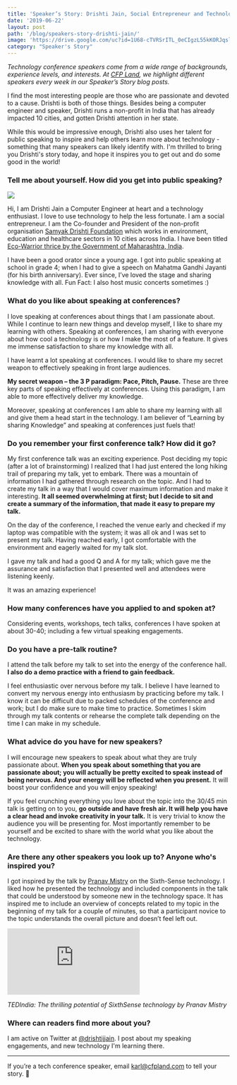```yaml
---
title: 'Speaker’s Story: Drishti Jain, Social Entrepreneur and Technology Enthusiast'
date: '2019-06-22'
layout: post
path: '/blog/speakers-story-drishti-jain/'
image: 'https://drive.google.com/uc?id=1U68-cTVRSrITL_0eCIgzL55kKORJqsl_'
category: "Speaker's Story"
---
```


_Technology conference speakers come from a wide range of backgrounds,
experience levels, and interests. At [CFP Land](https://www.cfpland.com/), we
highlight different speakers every week in our Speaker’s Story blog posts._

I find the most interesting people are those who are passionate and devoted to a cause. Drishti is both of those things. Besides being a computer engineer and speaker, Drishti runs a non-profit in India that has already impacted 10 cities, and gotten Drishti attention in her state.

While this would be impressive enough, Drishti also uses her talent for public speaking to inspire and help others learn more about technology - something that many speakers can likely identify with. I'm thrilled to bring you Drishti's story today, and hope it inspires you to get out and do some good in the world!

<!--more-->

### Tell me about yourself. How did you get into public speaking?

<img src="https://i.imgur.com/w36pjbN.jpg?1" class="left" />

Hi, I am Drishti Jain a Computer Engineer at heart and a technology enthusiast. I love to use technology to help the less fortunate. I am a social entrepreneur. I am the Co-founder and President of the non-profit organisation [Samyak Drishti Foundation](https://www.facebook.com/samyakdrishtifoundation) which works in environment, education and healthcare sectors in 10 cities across India. I have been titled [Eco-Warrior thrice by the Government of Maharashtra, India](https://www.instagram.com/theoptimistcitizen/p/BdT0mVJnMhU/).

I have been a good orator since a young age. I got into public speaking at school in grade 4; when I had to give a speech on Mahatma Gandhi Jayanti (for his birth anniversary). Ever since, I’ve loved the stage and sharing knowledge with all. Fun Fact: I also host music concerts sometimes :)

### What do you like about speaking at conferences?

I love speaking at conferences about things that I am passionate about. While I continue to learn new things and develop myself, I like to share my learning with others. Speaking at conferences, I am sharing with everyone about how cool a technology is or how I make the most of a feature. It gives me immense satisfaction to share my knowledge with all.

I have learnt a lot speaking at conferences. I would like to share my secret weapon to effectively speaking in front large audiences.

**My secret weapon – the 3 P paradigm: Pace, Pitch, Pause.** These are three key parts of speaking effectively at conferences. Using this paradigm, I am able to more effectively deliver my knowledge.

Moreover, speaking at conferences I am able to share my learning with all and give them a head start in the technology. I am believer of “Learning by sharing Knowledge” and speaking at conferences just fuels that!

### Do you remember your first conference talk? How did it go?

My first conference talk was an exciting experience. Post deciding my topic (after a lot of brainstorming) I realized that I had just entered the long hiking trail of preparing my talk, yet to embark. There was a mountain of information I had gathered through research on the topic. And I had to create my talk in a way that I would cover maximum information and make it interesting. **It all seemed overwhelming at first; but I decide to sit and create a summary of the information, that made it easy to prepare my talk.**

On the day of the conference, I reached the venue early and checked if my laptop was compatible with the system; it was all ok and I was set to present my talk. Having reached early, I got comfortable with the environment and eagerly waited for my talk slot.

I gave my talk and had a good Q and A for my talk; which gave me the assurance and satisfaction that I presented well and attendees were listening keenly.

It was an amazing experience!

### How many conferences have you applied to and spoken at?

Considering events, workshops, tech talks, conferences I have spoken at about 30-40; including a few virtual speaking engagements.

### Do you have a pre-talk routine?

I attend the talk before my talk to set into the energy of the conference hall. **I also do a demo practice with a friend to gain feedback.**

I feel enthusiastic over nervous before my talk. I believe I have learned to convert my nervous energy into enthusiasm by practicing before my talk. I know it can be difficult due to packed schedules of the conference and work; but I do make sure to make time to practice. Sometimes I skim through my talk contents or rehearse the complete talk depending on the time I can make in my schedule.

### What advice do you have for new speakers?

I will encourage new speakers to speak about what they are truly passionate about. **When you speak about something that you are passionate about; you will actually be pretty excited to speak instead of being nervous. And your energy will be reflected when you present.** It will boost your confidence and you will enjoy speaking!

If you feel crunching everything you love about the topic into the 30/45 min talk is getting on to you, **go outside and have fresh air. It will help you have a clear head and invoke creativity in your talk.** It is very trivial to know the audience you will be presenting for. Most importantly remember to be yourself and be excited to share with the world what you like about the technology.

### Are there any other speakers you look up to? Anyone who's inspired you?

I got inspired by the talk by [Pranav Mistry](https://twitter.com/pranavmistry) on the Sixth-Sense technology. I liked how he presented the technology and included components in the talk that could be understood by someone new in the technology space. It has inspired me to include an overview of concepts related to my topic in the beginning of my talk for a couple of minutes, so that a participant novice to the topic understands the overall picture and doesn’t feel left out.

<div class='embed-container'><iframe src='https://www.youtube.com/embed/YrtANPtnhyg' frameborder='0' allowfullscreen></iframe></div>

_TEDIndia: The thrilling potential of SixthSense technology by Pranav Mistry_

### Where can readers find more about you?

I am active on Twitter at [@drishtijjain](https://twitter.com/drishtijjain). I post about my speaking engagements, and new technology I'm learning there.

---

If you’re a tech conference speaker, email [karl@cfpland.com](mailto:karl@cfpland.com) to tell your story. 💌
